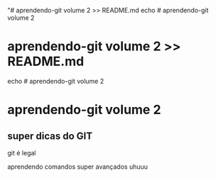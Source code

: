 "# aprendendo-git volume 2 >> README.md
echo # aprendendo-git volume 2
# aprendendo-git volume 2 >> README.md
echo # aprendendo-git volume 2
# aprendendo-git volume 2

## super dicas do GIT

git é legal

aprendendo comandos super avançados uhuuu
